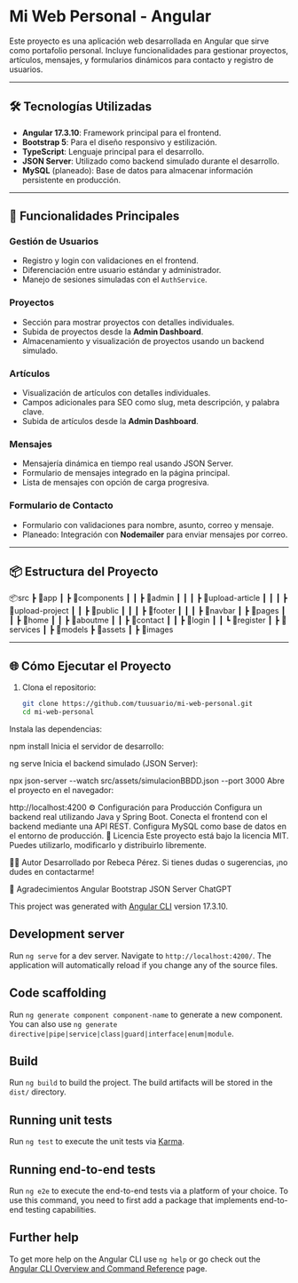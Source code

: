 # Mi Web Personal - Angular

Este proyecto es una aplicación web desarrollada en Angular que sirve como portafolio personal. Incluye funcionalidades para gestionar proyectos, artículos, mensajes, y formularios dinámicos para contacto y registro de usuarios.

---

## 🛠️ Tecnologías Utilizadas

- **Angular 17.3.10**: Framework principal para el frontend.
- **Bootstrap 5**: Para el diseño responsivo y estilización.
- **TypeScript**: Lenguaje principal para el desarrollo.
- **JSON Server**: Utilizado como backend simulado durante el desarrollo.
- **MySQL** (planeado): Base de datos para almacenar información persistente en producción.

---

## 🚀 Funcionalidades Principales

### Gestión de Usuarios
- Registro y login con validaciones en el frontend.
- Diferenciación entre usuario estándar y administrador.
- Manejo de sesiones simuladas con el `AuthService`.

### Proyectos
- Sección para mostrar proyectos con detalles individuales.
- Subida de proyectos desde la **Admin Dashboard**.
- Almacenamiento y visualización de proyectos usando un backend simulado.

### Artículos
- Visualización de artículos con detalles individuales.
- Campos adicionales para SEO como slug, meta descripción, y palabra clave.
- Subida de artículos desde la **Admin Dashboard**.

### Mensajes
- Mensajería dinámica en tiempo real usando JSON Server.
- Formulario de mensajes integrado en la página principal.
- Lista de mensajes con opción de carga progresiva.

### Formulario de Contacto
- Formulario con validaciones para nombre, asunto, correo y mensaje.
- Planeado: Integración con **Nodemailer** para enviar mensajes por correo.

---

## 📦 Estructura del Proyecto
📦src ┣ 📂app ┃ ┣ 📂components ┃ ┃ ┣ 📂admin ┃ ┃ ┃ ┣ 📂upload-article ┃ ┃ ┃ ┣ 📂upload-project ┃ ┃ ┣ 📂public ┃ ┃ ┃ ┣ 📂footer ┃ ┃ ┃ ┣ 📂navbar ┃ ┣ 📂pages ┃ ┃ ┣ 📂home ┃ ┃ ┣ 📂aboutme ┃ ┃ ┣ 📂contact ┃ ┃ ┣ 📂login ┃ ┃ ┗ 📂register ┃ ┣ 📂services ┃ ┣ 📂models ┣ 📂assets ┃ ┣ 📂images


---

## 🌐 Cómo Ejecutar el Proyecto

1. Clona el repositorio:
   ```bash
   git clone https://github.com/tuusuario/mi-web-personal.git
   cd mi-web-personal
Instala las dependencias:

npm install
Inicia el servidor de desarrollo:

ng serve
Inicia el backend simulado (JSON Server):

npx json-server --watch src/assets/simulacionBBDD.json --port 3000
Abre el proyecto en el navegador:

http://localhost:4200
⚙️ Configuración para Producción
Configura un backend real utilizando Java y Spring Boot.
Conecta el frontend con el backend mediante una API REST.
Configura MySQL como base de datos en el entorno de producción.
📄 Licencia
Este proyecto está bajo la licencia MIT. Puedes utilizarlo, modificarlo y distribuirlo libremente.

🧑‍💻 Autor
Desarrollado por Rebeca Pérez.
Si tienes dudas o sugerencias, ¡no dudes en contactarme!

🌟 Agradecimientos
Angular
Bootstrap
JSON Server
ChatGPT


This project was generated with [Angular CLI](https://github.com/angular/angular-cli) version 17.3.10.

## Development server

Run `ng serve` for a dev server. Navigate to `http://localhost:4200/`. The application will automatically reload if you change any of the source files.

## Code scaffolding

Run `ng generate component component-name` to generate a new component. You can also use `ng generate directive|pipe|service|class|guard|interface|enum|module`.

## Build

Run `ng build` to build the project. The build artifacts will be stored in the `dist/` directory.

## Running unit tests

Run `ng test` to execute the unit tests via [Karma](https://karma-runner.github.io).

## Running end-to-end tests

Run `ng e2e` to execute the end-to-end tests via a platform of your choice. To use this command, you need to first add a package that implements end-to-end testing capabilities.

## Further help

To get more help on the Angular CLI use `ng help` or go check out the [Angular CLI Overview and Command Reference](https://angular.io/cli) page.
